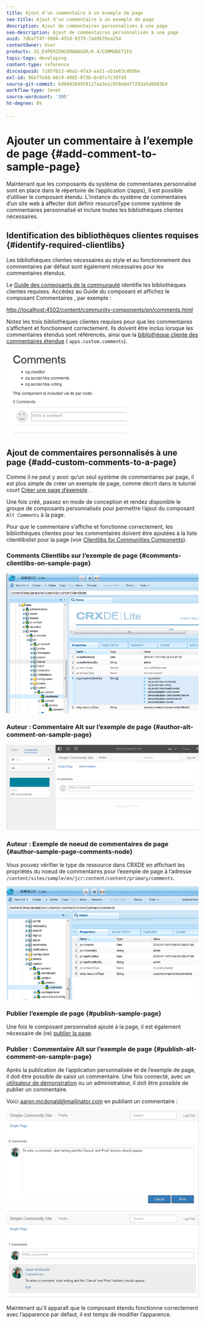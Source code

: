 ```yaml
---
title: Ajout d’un commentaire à un exemple de page
seo-title: Ajout d’un commentaire à un exemple de page
description: Ajout de commentaires personnalisés à une page
seo-description: Ajout de commentaires personnalisés à une page
uuid: 7dbaff4f-9986-435d-9379-7add676ea254
contentOwner: User
products: SG_EXPERIENCEMANAGER/6.4/COMMUNITIES
topic-tags: developing
content-type: reference
discoiquuid: 7185fb13-46a2-4fa3-aa21-a51e63cdb9be
exl-id: 96ef7e58-66c9-4985-973b-0c6fc7c39fd5
source-git-commit: bd94d3949f0117aa3e1c9f0e84f7293a5d6b03b4
workflow-type: tm+mt
source-wordcount: '395'
ht-degree: 0%

---
```


# Ajouter un commentaire à l’exemple de page {#add-comment-to-sample-page}

Maintenant que les composants du système de commentaires personnalisé sont en place dans le répertoire de l’application (/apps), il est possible d’utiliser le composant étendu. L’instance du système de commentaires d’un site web à affecter doit définir resourceType comme système de commentaires personnalisé et inclure toutes les bibliothèques clientes nécessaires.

## Identification des bibliothèques clientes requises {#identify-required-clientlibs}

Les bibliothèques clientes nécessaires au style et au fonctionnement des commentaires par défaut sont également nécessaires pour les commentaires étendus.

Le [Guide des composants de la communauté](components-guide.md) identifie les bibliothèques clientes requises. Accédez au Guide du composant et affichez le composant Commentaires , par exemple :

[http://localhost:4502/content/community-components/en/comments.html](http://localhost:4502/content/community-components/en/comments.html)

Notez les trois bibliothèques clientes requises pour que les commentaires s’affichent et fonctionnent correctement. Ils doivent être inclus lorsque les commentaires étendus sont référencés, ainsi que la [bibliothèque cliente des commentaires étendue](extend-create-components.md#create-a-client-library-folder) ( `apps.custom.comments`).

![chlimage_1-47](assets/chlimage_1-47.png)

## Ajout de commentaires personnalisés à une page {#add-custom-comments-to-a-page}

Comme il ne peut y avoir qu’un seul système de commentaires par page, il est plus simple de créer un exemple de page, comme décrit dans le tutoriel court [Créer une page d’exemple](create-sample-page.md) .

Une fois créé, passez en mode de conception et rendez disponible le groupe de composants personnalisés pour permettre l’ajout du composant `Alt Comments` à la page.

Pour que le commentaire s’affiche et fonctionne correctement, les bibliothèques clientes pour les commentaires doivent être ajoutées à la liste clientlibslist pour la page (voir [Clientlibs for Communities Components](clientlibs.md)).

### Comments Clientlibs sur l’exemple de page {#comments-clientlibs-on-sample-page}

![Comments Clientlibs sur l’exemple de page](assets/chlimage_1-48.png)

### Auteur : Commentaire Alt sur l’exemple de page {#author-alt-comment-on-sample-page}

![Commentaire Alt sur un exemple de page](assets/chlimage_1-49.png)

### Auteur : Exemple de noeud de commentaires de page {#author-sample-page-comments-node}

Vous pouvez vérifier le type de ressource dans CRXDE en affichant les propriétés du noeud de commentaires pour l’exemple de page à l’adresse `/content/sites/sample/en/jcr:content/content/primary/comments`.

![chlimage_1-50](assets/chlimage_1-50.png)

### Publier l’exemple de page {#publish-sample-page}

Une fois le composant personnalisé ajouté à la page, il est également nécessaire de (re) [publier la page](sites-console.md#publishing-the-site).

### Publier : Commentaire Alt sur l’exemple de page {#publish-alt-comment-on-sample-page}

Après la publication de l’application personnalisée et de l’exemple de page, il doit être possible de saisir un commentaire. Une fois connecté, avec un [utilisateur de démonstration](tutorials.md#demo-users) ou un administrateur, il doit être possible de publier un commentaire.

Voici aaron.mcdonald@mailinator.com en publiant un commentaire :

![chlimage_1-51](assets/chlimage_1-51.png) ![chlimage_1-52](assets/chlimage_1-52.png)

Maintenant qu’il apparaît que le composant étendu fonctionne correctement avec l’apparence par défaut, il est temps de modifier l’apparence.
